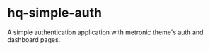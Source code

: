 # hq-simple-auth
A simple authentication application with metronic theme's auth and dashboard pages.
